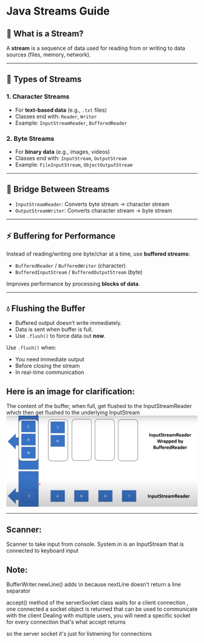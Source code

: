 # Java Streams Guide

## 🔹 What is a Stream?
A **stream** is a sequence of data used for reading from or writing to data sources (files, memory, network).

---

## 🔸 Types of Streams

### 1. Character Streams
- For **text-based data** (e.g., `.txt` files)
- Classes end with: `Reader`, `Writer`
- Example: `InputStreamReader`, `BufferedReader`

### 2. Byte Streams
- For **binary data** (e.g., images, videos)
- Classes end with: `InputStream`, `OutputStream`
- Example: `FileInputStream`, `ObjectOutputStream`

---

## 🔗 Bridge Between Streams

- `InputStreamReader`: Converts byte stream → character stream
- `OutputStreamWriter`: Converts character stream → byte stream

---

## ⚡ Buffering for Performance

Instead of reading/writing one byte/char at a time, use **buffered streams**:
- `BufferedReader` / `BufferedWriter` (character)
- `BufferedInputStream` / `BufferedOutputStream` (byte)

Improves performance by processing **blocks of data**.

---

## 💧 Flushing the Buffer

- Buffered output doesn’t write immediately.
- Data is sent when buffer is full.
- Use `.flush()` to force data out **now**.

Use `.flush()` when:
- You need immediate output
- Before closing the stream
- In real-time communication


## Here is an image for clarification:
The content of the buffer, when full, get flushed to the InputStreamReader which then get flushed to the underlying InputStream
![img.png](img.png)

---

## Scanner:
Scanner to take input from console. 
System.in is an InputStream that is connected to keyboard input

## Note:
BufferWriter.newLine() 
adds \n because nextLine doesn't return a line separator

accept() method of the serverSocket class waits for a client connection , one connected a socket object is returned that can be used to communicate with the client
Dealing with multiple users, you will need a specific socket for every connection
that's what accept returns 

so the server socket it's just for listnening for connections